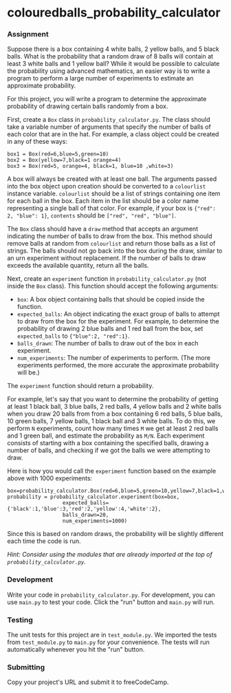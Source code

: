 # colouredballs_probability_calculator
### Assignment

Suppose there is a box containing 4 white balls, 2 yellow balls, and 5 black balls. What is the probability that a random draw of 8 balls will contain at least 3 white balls and 1 yellow ball? While it would be possible to calculate the probability using advanced mathematics, an easier way is to write a program to perform a large number of experiments to estimate an approximate probability.

For this project, you will write a program to determine the approximate probability of drawing certain balls randomly from a box. 

First, create a `Box` class in `probability_calculator.py`. The class should take a variable number of arguments that specify the number of balls of each color that are in the hat. For example, a class object could be created in any of these ways:
```
box1 = Box(red=6,blue=5,green=10)
box2 = Box(yellow=7,black=1 orange=4)
box3 = Box(red=5, orange=4, black=1, blue=10 ,white=3)
```

A box will always be created with at least one ball. The arguments passed into the box object upon creation should be converted to a `colourlist` instance variable. `colourlist` should be a list of strings containing one item for each ball in the box. Each item in the list should be a color name representing a single ball of that color. For example, if your box is `{"red": 2, "blue": 1}`, `contents` should be `["red", "red", "blue"]`.

The `Box` class should have a `draw` method that accepts an argument indicating the number of balls to draw from the box. This method should remove balls at random from `colourlist` and return those balls as a list of strings. The balls should not go back into the box during the draw, similar to an urn experiment without replacement. If the number of balls to draw exceeds the available quantity, return all the balls.

Next, create an `experiment` function in `probability_calculator.py` (not inside the `Box` class). This function should accept the following arguments:
* `box`: A box object containing balls that should be copied inside the function.
* `expected_balls`: An object indicating the exact group of balls to attempt to draw from the box for the experiment. For example, to determine the probability of drawing 2 blue balls and 1 red ball from the box, set `expected_balls` to `{"blue":2, "red":1}`.
* `balls_drawn`: The number of balls to draw out of the box in each experiment.
* `num_experiments`: The number of experiments to perform. (The more experiments performed, the more accurate the approximate probability will be.)

The `experiment` function should return a probability. 

For example, let's say that you want to determine the probability of getting at least 1 black ball, 3 blue balls, 2 red balls, 4 yellow balls and 2 white balls when you draw 20 balls from from a box containing 6 red balls, 5 blue balls, 10 green balls, 7 yellow balls, 1 black ball and 3 white balls. To do this, we perform `N` experiments, count how many times `M` we get at least 2 red balls and 1 green ball, and estimate the probability as `M/N`. Each experiment consists of starting with a box containing the specified balls, drawing a number of balls, and checking if we got the balls we were attempting to draw.

Here is how you would call the `experiment` function based on the example above with 1000 experiments:

```
box=probability_calculator.Box(red=6,blue=5,green=10,yellow=7,black=1,white=3)
probability = probability_calculator.experiment(box=box, 
                  expected_balls={'black':1,'blue':3,'red':2,'yellow':4,'white':2},
                  balls_drawn=20,
                  num_experiments=1000)
```

Since this is based on random draws, the probability will be slightly different each time the code is run.

*Hint: Consider using the modules that are already imported at the top of `probability_calculator.py`.*

### Development

Write your code in `probability_calculator.py`. For development, you can use `main.py` to test your code. Click the "run" button and `main.py` will run.

### Testing 

The unit tests for this project are in `test_module.py`. We imported the tests from `test_module.py` to `main.py` for your convenience. The tests will run automatically whenever you hit the "run" button.

### Submitting

Copy your project's URL and submit it to freeCodeCamp.
